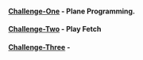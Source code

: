 #### [Challenge-One](Challenge-One) - Plane Programming.  

#### [Challenge-Two](Challenge-Two) - Play Fetch

#### [Challenge-Three](Challenge-Three) - 